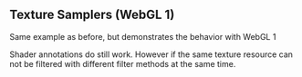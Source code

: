 ## Texture Samplers (WebGL 1)

Same example as before, but demonstrates the behavior with WebGL 1

Shader annotations do still work. However if the same texture resource
can not be filtered with different filter methods at the same time.
